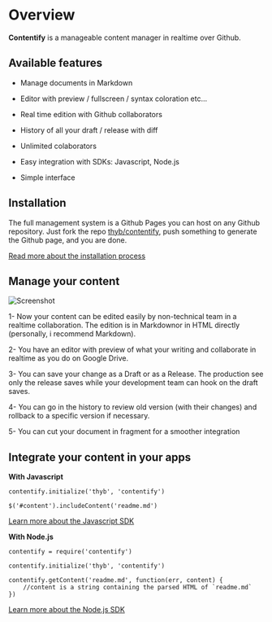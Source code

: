 Overview
========

**Contentify** is a manageable content manager in realtime over Github.

Available features
------------------

* Manage documents in Markdown
 
* Editor with preview / fullscreen / syntax coloration etc...

* Real time edition with Github collaborators

* History of all your draft / release with diff

* Unlimited colaborators

* Easy integration with SDKs: Javascript, Node.js

* Simple interface

Installation
------------

The full management system is a Github Pages you can host on any Github repository. Just fork the repo [thyb/contentify](https://github.com/thyb/contentify), push something to generate the Github page, and you are done. 

[Read more about the installation process](#/learn-more/install)

Manage your content
-------------------

![Screenshot](http://thyb.github.io/contentify/img/contentify-screen.png)

1- Now your content can be edited easily by non-technical team in a realtime collaboration. The edition is in Markdownor in HTML directly (personally, i recommend Markdown).

2- You have an editor with preview of what your writing and collaborate in realtime as you do on Google Drive.

3- You can save your change as a Draft or as a Release. The production see only the release saves while your development team can hook on the draft saves.

4- You can go in the history to review old version (with their changes) and rollback to a specific version if necessary.

5- You can cut your document in fragment for a smoother integration

Integrate your content in your apps
-----------------------------------

**With Javascript**

    contentify.initialize('thyb', 'contentify')
     
    $('#content').includeContent('readme.md')

[Learn more about the Javascript SDK](http://thyb.github.io/contentify/#/learn-more/sdk-js)

**With Node.js**

    contentify = require('contentify')
     
    contentify.initialize('thyb', 'contentify')
     
    contentify.getContent('readme.md', function(err, content) {
        //content is a string containing the parsed HTML of `readme.md`
    })

[Learn more about the Node.js SDK](http://thyb.github.io/contentify/#/learn-more/sdk-node)
